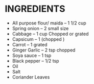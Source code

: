 # INGREDIENTS

* All purpose flour/ maida              –    1  1/2 cup
* Spring onion                                    –    2 small size
* Cabbage                                             –    1 cup Chopped or grated
* Capsicum                                          –    1 (chopped )
* Carrot                                                 –    1 grated
* Ginger Garlic                                    –    2 tsp chopped
* Soya sauce                                         –    1 tsp
* Black pepper                                      –    1/2 tsp
* Oil
* Salt
* Coriander Leaves